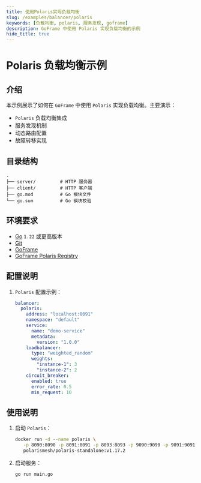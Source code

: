 ```yaml
---
title: 使用Polaris实现负载均衡
slug: /examples/balancer/polaris
keywords: [负载均衡, polaris, 服务发现, goframe]
description: GoFrame 中使用 Polaris 实现负载均衡的示例
hide_title: true
---
```


# Polaris 负载均衡示例

## 介绍

本示例展示了如何在 `GoFrame` 中使用 `Polaris` 实现负载均衡。主要演示：
- `Polaris` 负载均衡集成
- 服务发现机制
- 动态路由配置
- 故障转移实现

## 目录结构

```text
.
├── server/         # HTTP 服务器
├── client/         # HTTP 客户端
├── go.mod          # Go 模块文件
└── go.sum          # Go 模块校验
```

## 环境要求

- [Go](https://golang.org/dl/) `1.22` 或更高版本
- [Git](https://git-scm.com/downloads)
- [GoFrame](https://goframe.org)
- [GoFrame Polaris Registry](https://github.com/gogf/gf/tree/master/contrib/registry/polaris)

## 配置说明

1. `Polaris` 配置示例：
   ```yaml
   balancer:
     polaris:
       address: "localhost:8091"
       namespace: "default"
       service:
         name: "demo-service"
         metadata:
           version: "1.0.0"
       loadbalancer:
         type: "weighted_random"
         weights:
           "instance-1": 3
           "instance-2": 2
       circuit_breaker:
         enabled: true
         error_rate: 0.5
         min_request: 10
   ```

## 使用说明

1. 启动 `Polaris`：
   ```bash
   docker run -d --name polaris \
      -p 8090:8090 -p 8091:8091 -p 8093:8093 -p 9090:9090 -p 9091:9091 \
      polarismesh/polaris-standalone:v1.17.2
   ```

2. 启动服务：
   ```bash
   go run main.go
   ```
